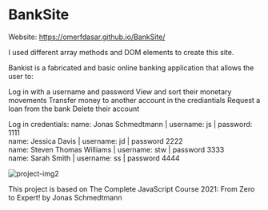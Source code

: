 # BankSite

Website: https://omerfdasar.github.io/BankSite/

I used different array methods and DOM elements to create this site.

Bankist is a fabricated and basic online banking application that allows the user to:

Log in with a username and password
View and sort their monetary movements
Transfer money to another account in the crediantials
Request a loan from the bank
Delete their account


Log in credentials:
name: Jonas Schmedtmann | username: js | password: 1111 </br>
name: Jessica Davis | username: jd | password 2222 </br>
name: Steven Thomas Williams | username: stw | password 3333 </br>
name: Sarah Smith | username: ss | password 4444 </br>

![project-img2](https://user-images.githubusercontent.com/93737841/179792090-45f352b3-4c0e-4097-b301-6772df01c4dc.jpg)

This project is based on The Complete JavaScript Course 2021: From Zero to Expert! by Jonas Schmedtmann
